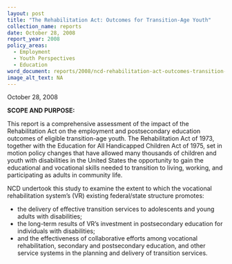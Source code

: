 ```yaml
---
layout: post
title: "The Rehabilitation Act: Outcomes for Transition-Age Youth"
collection_name: reports
date: October 28, 2008
report_year: 2008
policy_areas:
  - Employment
  - Youth Perspectives
  - Education
word_document: reports/2008/ncd-rehabilitation-act-outcomes-transition-age-youth-2008.doc
image_alt_text: NA
---
```

October 28, 2008

**S﻿COPE AND PURPOSE:**

This report is a comprehensive assessment of the impact of the Rehabilitation Act on the employment and postsecondary education outcomes of eligible transition-age youth. The Rehabilitation Act of 1973, together with the Education for All Handicapped Children Act of 1975, set in motion policy changes that have allowed many thousands of children and youth with disabilities in the United States the opportunity to gain the educational and vocational skills needed to transition to living, working, and participating as adults in community life.

NCD undertook this study to examine the extent to which the vocational rehabilitation system’s (VR) existing federal/state structure promotes: 

* the delivery of effective transition services to adolescents and young adults with disabilities;
* the long-term results of VR’s investment in postsecondary education for individuals with disabilities;
* and the effectiveness of collaborative efforts among vocational rehabilitation, secondary and postsecondary education, and other service systems in the planning and delivery of transition services.